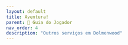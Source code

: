 ```yaml
---
layout: default
title: Aventura!
parent: 🧭 Guia do Jogador
nav_order: 4
description: "Outros serviços em Dolmenwood"
---
```

